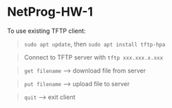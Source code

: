 # NetProg-HW-1
To use existing TFTP client:
> `sudo apt update`, then `sudo apt install tftp-hpa`

> Connect to TFTP server with `tftp xxx.xxx.x.xxx`

> `get filename` --> download file from server

> `put filename` --> upload file to server

> `quit` --> exit client